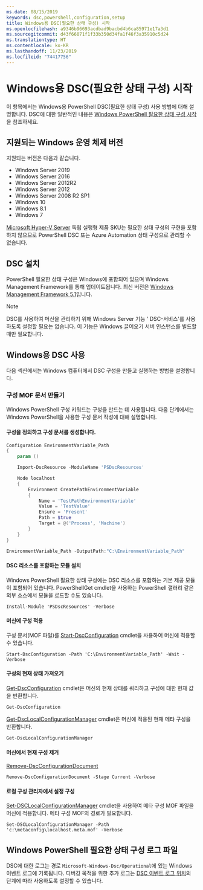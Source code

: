 ```yaml
---
ms.date: 08/15/2019
keywords: dsc,powershell,configuration,setup
title: Windows용 DSC(필요한 상태 구성) 시작
ms.openlocfilehash: a9346b96693acdbad9bacbd4b6ca85971e17a3d1
ms.sourcegitcommit: d43f66071f1f33b350d34fa1f46f3a35910c5d24
ms.translationtype: HT
ms.contentlocale: ko-KR
ms.lasthandoff: 11/23/2019
ms.locfileid: "74417756"
---
```

# <a name="get-started-with-desired-state-configuration-dsc-for-windows"></a>Windows용 DSC(필요한 상태 구성) 시작

이 항목에서는 Windows용 PowerShell DSC(필요한 상태 구성) 사용 방법에 대해 설명합니다.
DSC에 대한 일반적인 내용은 [Windows PowerShell 필요한 상태 구성 시작](../overview/overview.md)을 참조하세요.

## <a name="supported-windows-operation-system-versions"></a>지원되는 Windows 운영 체제 버전

지원되는 버전은 다음과 같습니다.

- Windows Server 2019
- Windows Server 2016
- Windows Server 2012R2
- Windows Server 2012
- Windows Server 2008 R2 SP1
- Windows 10
- Windows 8.1
- Windows 7

[Microsoft Hyper-V Server](/windows-server/virtualization/hyper-v/hyper-v-server-2016) 독립 실행형 제품 SKU는 필요한 상태 구성의 구현을 포함하지 않으므로 PowerShell DSC 또는 Azure Automation 상태 구성으로 관리할 수 없습니다.

## <a name="installing-dsc"></a>DSC 설치

PowerShell 필요한 상태 구성은 Windows에 포함되어 있으며 Windows Management Framework를 통해 업데이트됩니다.
최신 버전은 [Windows Management Framework 5.1](https://www.microsoft.com/en-us/download/details.aspx?id=54616)입니다.

> [!NOTE]
> DSC를 사용하여 머신을 관리하기 위해 Windows Server 기능 ' DSC-서비스'를 사용하도록 설정할 필요는 없습니다.
> 이 기능은 Windows 끌어오기 서버 인스턴스를 빌드할 때만 필요합니다.

## <a name="using-dsc-for-windows"></a>Windows용 DSC 사용

다음 섹션에서는 Windows 컴퓨터에서 DSC 구성을 만들고 실행하는 방법을 설명합니다.

### <a name="creating-a-configuration-mof-document"></a>구성 MOF 문서 만들기

Windows PowerShell 구성 키워드는 구성을 만드는 데 사용됩니다.
다음 단계에서는 Windows PowerShell을 사용한 구성 문서 작성에 대해 설명합니다.

#### <a name="define-a-configuration-and-generate-the-configuration-document"></a>구성을 정의하고 구성 문서를 생성합니다.

```powershell
Configuration EnvironmentVariable_Path
{
    param ()

    Import-DscResource -ModuleName 'PSDscResources'

    Node localhost
    {
        Environment CreatePathEnvironmentVariable
        {
            Name = 'TestPathEnvironmentVariable'
            Value = 'TestValue'
            Ensure = 'Present'
            Path = $true
            Target = @('Process', 'Machine')
        }
    }
}

EnvironmentVariable_Path -OutputPath:"C:\EnvironmentVariable_Path"
```
#### <a name="install-a-module-containing-dsc-resources"></a>DSC 리소스를 포함하는 모듈 설치

Windows PowerShell 필요한 상태 구성에는 DSC 리소스를 포함하는 기본 제공 모듈이 포함되어 있습니다.
PowerShellGet cmdlet을 사용하는 PowerShell 갤러리 같은 외부 소스에서 모듈을 로드할 수도 있습니다.

`Install-Module 'PSDscResources' -Verbose`

#### <a name="apply-the-configuration-to-the-machine"></a>머신에 구성 적용

구성 문서(MOF 파일)를 [Start-DscConfiguration](/powershell/module/psdesiredstateconfiguration/start-dscconfiguration) cmdlet을 사용하여 머신에 적용할 수 있습니다.

`Start-DscConfiguration -Path 'C:\EnvironmentVariable_Path' -Wait -Verbose`

#### <a name="get-the-current-state-of-the-configuration"></a>구성의 현재 상태 가져오기

[Get-DscConfiguration](/powershell/module/psdesiredstateconfiguration/get-dscconfiguration) cmdlet은 머신의 현재 상태를 쿼리하고 구성에 대한 현재 값을 반환합니다.

`Get-DscConfiguration`

[Get-DscLocalConfigurationManager](/powershell/module/psdesiredstateconfiguration/get-dscLocalConfigurationManager) cmdlet은 머신에 적용된 현재 메타 구성을 반환합니다.

`Get-DscLocalConfigurationManager`

#### <a name="remove-the-current-configuration-from-a-machine"></a>머신에서 현재 구성 제거

[Remove-DscConfigurationDocument](/powershell/module/psdesiredstateconfiguration/remove-dscconfigurationdocument)

`Remove-DscConfigurationDocument -Stage Current -Verbose`

#### <a name="configure-settings-in-local-configuration-manager"></a>로컬 구성 관리자에서 설정 구성

[Set-DSCLocalConfigurationManager](/powershell/module/PSDesiredStateConfiguration/Set-DscLocalConfigurationManager) cmdlet을 사용하여 메타 구성 MOF 파일을 머신에 적용합니다.
메타 구성 MOF의 경로가 필요합니다.

`Set-DSCLocalConfigurationManager -Path 'c:\metaconfig\localhost.meta.mof' -Verbose`

## <a name="windows-powershell-desired-state-configuration-log-files"></a>Windows PowerShell 필요한 상태 구성 로그 파일

DSC에 대한 로그는 경로 `Microsoft-Windows-Dsc/Operational`에 있는 Windows 이벤트 로그에 기록됩니다.
디버깅 목적을 위한 추가 로그는 [DSC 이벤트 로그 위치](/powershell/scripting/dsc/troubleshooting/troubleshooting#where-are-dsc-event-logs)의 단계에 따라 사용하도록 설정할 수 있습니다.
